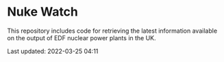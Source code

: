 # Nuke Watch

This repository includes code for retrieving the latest information available on the output of EDF nuclear power plants in the UK.

Last updated: 2022-03-25 04:11
